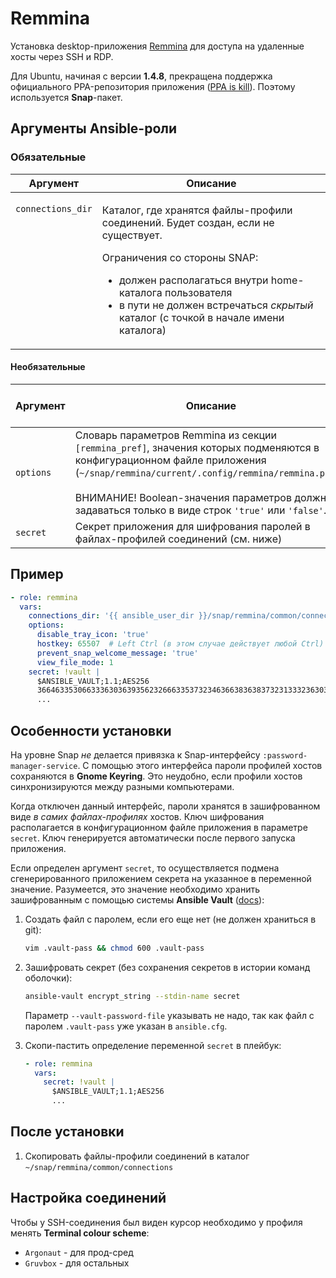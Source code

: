 # Remmina

Установка desktop-приложения [Remmina](https://remmina.org/) для доступа на удаленные хосты через SSH и RDP.

Для Ubuntu, начиная с версии **1.4.8**, прекращена поддержка официального PPA-репозитория
приложения ([PPA is kill](https://remmina.org/oh-flatpak/)). Поэтому используется **Snap**-пакет.

## Аргументы Ansible-роли

### Обязательные

<table>
<thead>
<th>
Аргумент
</th>
<th>
Описание
</th>
</thead>
<tbody>

<tr>

<td valign="top">

`connections_dir`

</td>
<td valign="top">

Каталог, где хранятся файлы-профили соединений. Будет создан, если не существует.

Ограничения со стороны SNAP:

- должен располагаться внутри home-каталога пользователя
- в пути не должен встречаться _скрытый_ каталог (с точкой в начале имени каталога)

</td>

</tr>

</tbody>
</table>

#### Необязательные

| Аргумент | Описание | Значение по-умолчанию |
| --- | --- | --- |
| `options` | Словарь параметров Remmina из секции `[remmina_pref]`, значения которых подменяются в конфигурационном файле приложения (`~/snap/remmina/current/.config/remmina/remmina.pref`).<br/><br/>ВНИМАНИЕ! Boolean-значения параметров должны задаваться только в виде строк `'true'` или `'false'`. | `{}` |
| `secret` |  Секрет приложения для шифрования паролей в файлах-профилей соединений (см. ниже) | &mdash; |

## Пример

```yaml
- role: remmina
  vars:
    connections_dir: '{{ ansible_user_dir }}/snap/remmina/common/connections'
    options:
      disable_tray_icon: 'true'
      hostkey: 65507  # Left Ctrl (в этом случае действует любой Ctrl)
      prevent_snap_welcome_message: 'true'
      view_file_mode: 1
    secret: !vault |
      $ANSIBLE_VAULT;1.1;AES256
      36646335306633363036393562326663353732346366383638373231333236303939333263623265
      ...
```

## Особенности установки

На уровне Snap _не_ делается привязка к Snap-интерфейсу `:password-manager-service`.
С помощью этого интерфейса пароли профилей хостов сохраняются в **Gnome Keyring**.
Это неудобно, если профили хостов синхронизируются между разными компьютерами.

Когда отключен данный интерфейс, пароли хранятся в зашифрованном виде _в самих файлах-профилях_ хостов.
Ключ шифрования располагается в конфигурационном файле приложения в параметре `secret`.
Ключ генерируется автоматически после первого запуска приложения.

Если определен аргумент `secret`, то осуществляется подмена сгенерированного приложением
секрета на указанное в переменной значение. Разумеется, это значение необходимо хранить
зашифрованным с помощью системы **Ansible Vault** ([docs](https://docs.ansible.com/ansible/latest/user_guide/vault.html)):

1. Создать файл с паролем, если его еще нет (не должен храниться в git):

   ```bash
   vim .vault-pass && chmod 600 .vault-pass
   ```

1. Зашифровать секрет (без сохранения секретов в истории команд оболочки):

   ```bash
   ansible-vault encrypt_string --stdin-name secret
   ```

   Параметр `--vault-password-file` указывать не надо, так как файл с паролем `.vault-pass` уже указан в `ansible.cfg`.

1. Скопи-пастить определение переменной `secret` в плейбук:

   ```yaml
   - role: remmina
     vars:
       secret: !vault |
         $ANSIBLE_VAULT;1.1;AES256
         ...
   ```

## После установки

1. Скопировать файлы-профили соединений в каталог `~/snap/remmina/common/connections`

## Настройка соединений

Чтобы у SSH-соединения был виден курсор необходимо у профиля менять **Terminal colour scheme**:

- `Argonaut` - для прод-сред
- `Gruvbox` - для остальных
